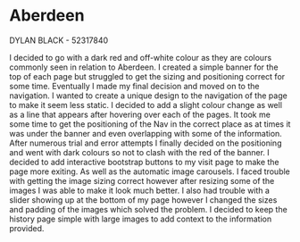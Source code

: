 # Aberdeen


DYLAN BLACK - 52317840


I decided to go with a dark red and off-white colour as they are colours commonly seen in relation to Aberdeen. I created a simple banner for the top of each page but struggled to get the sizing and positioning correct for some time. Eventually I made my final decision and moved on to the navigation. I wanted to create a unique design to the navigation of the page to make it seem less static. I decided to add a slight colour change as well as a line that appears after hovering over each of the pages. It took me some time to get the positioning of the Nav in the correct place as at times it was under the banner and even overlapping with some of the information. After numerous trial and error attempts I finally decided on the positioning and went with dark colours so not to clash with the red of the banner. I decided to add interactive bootstrap buttons to my visit page to make the page more exiting. As well as the automatic image carousels. I faced trouble with getting the image sizing correct however after resizing some of the images I was able to make it look much better. I also had trouble with a slider showing up at the bottom of my page however I changed the sizes and padding of the images which solved the problem. I decided to keep the history page simple with large images to add context to the information provided. 


